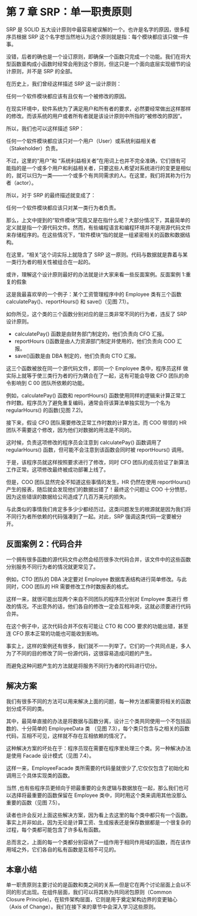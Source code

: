 # 第 7 章 SRP：单一职责原则

SRP 是 SOLID 五大设计原则中最容易被误解的一个。也许是名字的原因，很多程序员根据 SRP 这个名字想当然地认为这个原则就是指：每个模块都应该只做一件事。

没错，后者的确也是一个设订原则，即确保一个函数只完成一个功能。我们在将大型函数亜构成小函数时经常会用到这个原则，但这只是一个面向底层实现细节的设计原则，并不是 SRP 的全部。

在历史上，我们曾经这样描述 SRP 这一设计原则：

任何一个软件模块都应该有且仅有一个被修改的原因。

在现实环境中，软件系统为了满足用户和所有者的要求，必然要经常做出这样那样的修改。而该系统的用户或者所有者就是该设计原则中所指的“被修改的原因”。

所以，我们也可以这样描述 SRP：

任何一个软件模块都应该只对一个用户（User）或系统利益相关者（Stakeholder）负责。

不过，这里的“用户”和 “系统利益相关者”在用词上也并不完全准确，它们很有可能指的是一个或多个用户和利益相关者，只要这些人希望对系统进行的变更是相似的，就可以归为一类——一个或多个有共同需求的人。在这里，我们将其称为行为者（actor）。

所以，对于 SRP 的最终描述就变成了：

任何一个软件模块都应该只对某一类行为者负责。

那么，上文中提到的“软件模块”究竟又是在指什么呢？大部分情况下，其最简单的定义就是指一个源代码文件。然而，有些编程语言和编程环境并不是用源代码文件来存储程序的。在这些情况下，“软件模块”指的就是一组紧密相关的函数和数据结构。

在这里，“相关”这个词实际上就隐含了 SRP 这一原则。代码与数据就是靠着与某一类行为者的相关性被组合在一起的。

或许，理解这个设计原则最好的办法就是计大家来看一些反面案例。反面案例 1:重复的假象

这是我最喜欢举的一个例子：某个工资管理程序中的 Employee 类有三个函数 calculatePay()、reportHours() 和 save()（见图 7.1）。

如你所见，这个类的三个函数分别对应的是三类非常不同的行为者，违反了 SRP 设计原则。

- calculatePay() 函数是由财务部门制定的，他们负责向 CFO 汇报。
- reportHours ()函数是由人力资源部门制定并使用的，他们负责向 COO 汇报。
- save()函数是由 DBA 制定的，他们负责向 CTO 汇报。

这三个函数被放在同一个源代码文件，即同一个 Employee 类中，程序员这样 做实际上就等于使三类行为者的行为耦合在了一起，这有可能会导致 CFO 团队的命令影响到 C 00 团队所依赖的功能。

例如，calculatePay() 函数和 reportHours() 函数使用同样的逻辑来计算正常工作时数。程序员为了避免重复编码，通常会将该算法单独实现为一个名为 regularHours() 的函数(见图 7.2)。

接下来，假设 CFO 团队需要修改正常工作时数的计算方法，而 COO 带领的 HR 团队不需要这个修改，因为他们对数据的用法是不同的。

这时候，负责这项修改的程序员会注意到 calculatePay() 函数调用了 regularHours() 函数，但可能不会注意到该函数会同时被 reportHours() 调用。

于是，该程序员就这样按照要求进行了修改，同时 CFO 团队的成员验证了新算法工作正常。这项修改最终被成功部署上线了。

但是，COO 团队显然完全不知道这些事情的发生，HR 仍然在使用 reportHours() 产生的报表，随后就会发现他们的数据出错了！最终这个问题让 COO 十分愤怒，因为这些错误的数据给公司造成了几百万美元的损失。

与此类似的事情我们肯定多多少少都经历过。这类问题发生的根源就是因为我们将不同行为者所依赖的代码强凑到了一起。对此，SRP 强调这类代码一定要被分开。

## 反面案例 2：代码合井

一个拥有很多函数的源代码文件必然会经历很多次代码合并，该文件中的这些函数分别服务不同行为者的情况就更常见了。

例如，CTO 团队的 DBA 决定要对 Employee 数据库表结构进行简单修改。与此同时，COO 团队的 HR 需要修改工作时数报表的格式。

这样一来，就很可能出现两个来自不同团队的程序员分别对 Employee 类进行 修改的情况。不出意外的话，他们各自的修改一定会互相冲突，这就必须要进行代码合并。

在这个例子中，这次代码合并不仅有可能让 CTO 和 COO 要求的功能出错，甚至连 CFO 原本正常的功能也可能收到影响。

事实上，这样的案例还有很多，我们就不一一列举了。它们的一个共同点是，多人为了不同的目的修改了同一份源代码，这很容易造成问题的产生。

而避免这种问题产生的方法就是将服务不同行为者的代码进行切分。

## 解决方案

我们有很多不同的方法可以用来解决上面的问题，每一种方法都需要将相关的函数划分成不同的类。

其中，最简单直接的办法是将数据与函数分离，设计三个类共同使用一个不包括函数的、十分简单的 EmployeeData 类 （见图 7.3），每个类只包含与之相关的函数代码，互相不可见，这样就不存在互相依赖的情况了。

这种解决方案的坏处在于：程序员现在需要在程序里处理三个类。另一种解决办法是使用 Facade 设计模式（见图 7.4）。

这样一来，EmployeeFacade 类所需要的代码量就很少了,它仅仅包含了初始化和调用三个具体实现类的函数。

当然 ,也有些程序员更倾向于把最重要的业务逻辑与数据放在一起，那么我们也可以选择将最重要的函数保留在 Employee 类中，同时用这个类来调用其他没那么重要的函数（见图 7.5）。

读者也许会反对上面这些解决方案，因为看上去这里的每个类中都只有一个函数。事实上并非如此，因为无论是计算工资、生成报表还是保存数据都是一个很复杂的过程，每个类都可能包含了许多私有函数。

总而言之，上面的每一个类都分别容纳了一组作用于相同作用域的函数，而在该作用域之外，它们各自的私有函数是互相不可见的。

## 本章小结

单一职责原则主要讨论的是函数和类之间的关系—但是它在两个讨论层面上会以不同的形式出现。在组件层面，我们可以将其称为共同闭包原则（Common Closure Principle)，在软件架构层面，它则是用于奠定架构边界的变更轴心（Axis of Change）。我们在接下来的章节中会深入学习这些原则。
